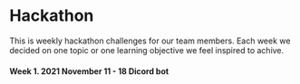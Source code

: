 # Hackathon
This is weekly hackathon challenges for our team members. 
Each week we decided on one topic or one learning objective we feel inspired to achive.

#### Week 1. 2021 November 11 - 18 Dicord bot
